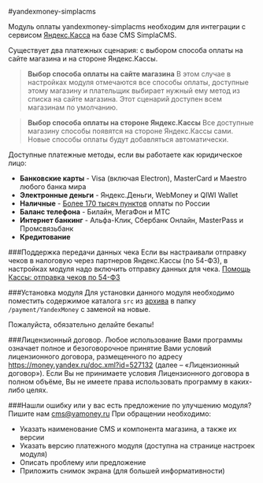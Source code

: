 #yandexmoney-simplacms

Модуль оплаты yandexmoney-simplacms необходим для интеграции с сервисом [Яндекс.Касса](http://kassa.yandex.ru/) на базе CMS SimplaCMS. 

Существует два платежных сценария: с выбором способа оплаты на сайте магазина и на стороне Яндекс.Кассы. 

> **Выбор способа оплаты на сайте магазина** 
> В этом случае в настройках модуля отмечаются все способы оплаты, доступные этому магазину и плательщик выбирает нужный ему метод из списка на сайте магазина. Этот сценарий доступен всем магазинам по умолчанию.

> **Выбор способа оплаты на стороне Яндекс.Кассы**
> Все доступные магазину способы появятся на стороне Яндекс.Кассы сами. Новые способы оплаты будут добавляться автоматически. 

Доступные платежные методы, если вы работаете как юридическое лицо:
* **Банковские карты** -  Visa (включая Electron), MasterCard и Maestro любого банка мира
* **Электронные деньги** - Яндекс.Деньги, WebMoney и QIWI Wallet
* **Наличные** - [Более 170 тысяч пунктов](https://money.yandex.ru/pay/doc.xml?id=526209) оплаты по России
* **Баланс телефона** - Билайн, МегаФон и МТС
* **Интернет банкинг** - Альфа-Клик, Сбербанк Онлайн, MasterPass и Промсвязьбанк
* **Кредитование**

###Поддержка передачи данных чека
Если вы настраивали отправку чеков в налоговую через партнеров Яндекс.Кассы (по 54-ФЗ), в настройках модуля надо включить отправку данных для чека.
[Помощь Кассы: отправка чеков по 54-ФЗ](https://yandex.ru/support/checkout/payments/tax-sync.html)

###Установка модуля
Для установки данного модуля необходимо поместить содержимое каталога `src` из [архива](https://github.com/yandex-money/yandex-money-cms-simplacms/archive/master.zip) в папку `/payment/YandexMoney` с заменой на новые.

Пожалуйста, обязательно делайте бекапы!

###Лицензионный договор.
Любое использование Вами программы означает полное и безоговорочное принятие Вами условий лицензионного договора, размещенного по адресу https://money.yandex.ru/doc.xml?id=527132 (далее – «Лицензионный договор»). 
Если Вы не принимаете условия Лицензионного договора в полном объёме, Вы не имеете права использовать программу в каких-либо целях.

###Нашли ошибку или у вас есть предложение по улучшению модуля?
Пишите нам cms@yamoney.ru
При обращении необходимо:
* Указать наименование CMS и компонента магазина, а также их версии
* Указать версию платежного модуля (доступна на странице настроек модуля)
* Описать проблему или предложение
* Приложить снимок экрана (для большей информативности)
